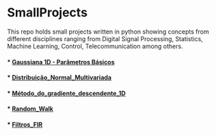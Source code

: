 # SmallProjects

This repo holds small projects written in python showing concepts from different disciplines
ranging from Digital Signal Processing, Statistics, Machine Learning, Control, Telecommunication
among others.

#### * [Gaussiana 1D - Parâmetros Básicos](./Gaussiana_1D-Parametros_básicos/Gaussiana_1D-Parametros_básicos.ipynb)
#### * [Distribuição_Normal_Multivariada](./Distribuição_Normal_Multivariada/Distribuição_Normal_Multivariada.ipynb)
#### * [Método_do_gradiente_descendente_1D](./Método_do_gradiente_descendente_1D/Método_do_gradiente_descendente_1D.ipynb)
#### * [Random_Walk](./Random_Walk/Random_Walk.ipynb)
#### * [Filtros_FIR](./Filtros_FIR/Filtros_FIR.ipynb)
